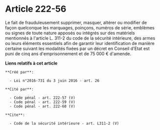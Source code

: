 # Article 222-56

Le fait de frauduleusement supprimer, masquer, altérer ou modifier de façon quelconque les marquages, poinçons, numéros de
série, emblèmes ou signes de toute nature apposés ou intégrés sur des matériels mentionnés à l'article L. 311-2 du code de la
sécurité intérieure, des armes ou leurs éléments essentiels afin de garantir leur identification de manière certaine suivant
les modalités fixées par un décret en Conseil d'Etat est puni de cinq ans d'emprisonnement et de 75 000 € d'amende.

**Liens relatifs à cet article**

	**Créé par**:

	  - Loi n°2016-731 du 3 juin 2016 - art. 26

	**Cité par**:

	  - Code pénal - art. 222-57 (V)
	  - Code pénal - art. 222-59 (V)
	  - Code pénal - art. 222-60 (V)

	**Cite**:

	  - Code de la sécurité intérieure - art. L311-2 (V)
